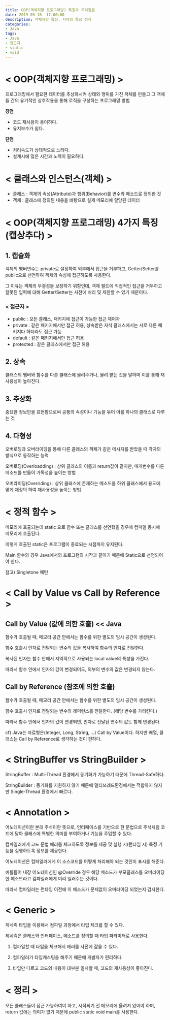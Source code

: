 ```yaml
---
title: OOP(객체지향 프로그래밍) 특징과 꼬리질문
date: 2019-05-18- 17:00:00
description: 객체지향 특징, 자바의 특징 정리
categories:
- Java
tags: 
- Java
- 접근자
- static
- void
---
```

# < OOP(객체지향 프로그래밍) >
프로그래밍에서 필요한 데이터를 추상화시켜 상태와 행위를 가진 객체를 만들고 그 객체들 간의 유기적인 상호작용을 통해 로직을 구성하는 프로그래밍 방법

**장점**
- 코드 재사용이 용이하다.
- 유지보수가 쉽다.

**단점**
- 처리속도가 상대적으로 느리다.
- 설계시에 많은 시간과 노력이 필요하다.

# < 클래스와 인스턴스(객체) >
- 클래스 : 객체의 속성(Attribute)과 행위(Behavior)를 변수와 메소드로 정의한 것
- 객체 : 클래스에 정의된 내용을 바탕으로 실제 메모리에 할당된 데이터

# < OOP(객체지향 프로그래밍) 4가지 특징(캡상추다) >
## 1. 캡슐화
객체의 멤버변수는 private로 설정하여 외부에서 접근을 거부하고, Getter/Setter를 public으로 선언하여 객체의 속성에 접근하도록 사용한다.

그 이유는 객체의 무결성을 보장하기 위함인데, 객체 필드에 직접적인 접근을 거부하고 잘못된 입력에 대해 Getter/Setter는 사전에 처리 및 제한할 수 있기 때문이다.

### < 접근자 >
* public    : 모든 클래스, 패키지에 접근이 가능한 접근 제어자
* private   : 같은 패키지에서만 접근 허용, 상속받은 자식 클래스에서는 서로 다른 패키지다 하더라도 접근 가능
* default   : 같은 패키지에서만 접근 허용
* protected : 같은 클래스에서만 접근 허용

## 2. 상속
클래스의 멤버와 함수를 다른 클래스에 물려주거나, 물려 받는 것을 말하며 이를 통해 재사용성이 높아진다.

## 3. 추상화
중요한 정보만을 표현함으로써 공통의 속성이나 기능을 묶어 이를 하나의 클래스로 다루는 것

## 4. 다형성
오버로딩과 오버라이딩을 통해 다른 클래스의 객체가 같은 메시지를 받았을 때 각자의 방식으로 동작하는 능력

오버로딩(Overloadding)    : 상위 클래스의 이름과 return값이 같지만, 매개변수를 다른 메소드를 만들어 가독성을 높이는 방법

오버라이딩(Overriding)     : 상위 클래스에 존재하는 메소드를 하위 클래스에서 용도에 맞게 재정의 하여 재사용성을 높이는 방법

# < 정적 함수 >
메모리에 호출되는데 static 으로 함수 또는 클래스를 선언했을 경우에 컴파일 동시에 메모리에 호출된다.

이렇게 호출된 static은 프로그램이 종료되는 시점까지 유지된다.

Main 함수의 경우 Java에서의 프로그램의 시작과 끝이기 때문에 Static으로 선언되어야 한다.

참고) Singletone 패턴

# < Call by Value vs Call by Reference >
## Call by Value (값에 의한 호출)        << Java
함수가 호출될 때, 메모리 공간 안에서는 함수를 위한 별도의 임시 공간이 생성된다.

함수 호출시 인자로 전달되는 변수의 값을 복사하여 함수의 인자로 전달한다.

복사된 인자는 함수 안에서 지역적으로 사용되는 local value의 특성을 가진다.

따라서 함수 안에서 인자의 값이 변경되어도, 외부의 변수의 값은 변경되지 않는다.

## Call by Reference (참조에 의한 호출)
함수가 호출될 때, 메모리 공간 안에서는 함수를 위한 별도의 임시 공간이 생성된다.

함수 호출시 인자로 전달되는 변수의 레퍼런스를 전달한다. (해당 변수를 가리킨다.)

따라서 함수 안에서 인자의 값이 변경되면, 인자로 전달된 변수의 값도 함께 변경된다.

cf) Java는 자료형은(Integer, Long, String, ...) Call by Value이다. 하지만 배열, 클래스는 Call by Reference로 생각하는 것이 편하다.

# < StringBuffer vs StringBuilder >
StringBuffer    : Multi-Thread 환경에서 동기화가 가능하기 때문에 Thread-Safe하다.

StringBuilder   : 동기화를 지원하지 않기 때문에 멀티쓰레드환경에서는 적합하지 않지만 Single-Thread 환경에서 빠르다.

# < Annotation >
어노테이션이란 본래 주석이란 뜻으로, 인터페이스를 기반으로 한 문법으로 주석처럼 코드에 달아 클래스에 특별한 의미를 부여하거나 기능을 주입할 수 있다.

컴파일러에게 코드 문법 에러를 체크하도록 정보를 제공 및 실행 시(런타임 시) 특정 기능을 실행하도록 정보를 제공한다.

어노테이션은 컴파일러에게 이 소스코드를 어떻게 처리해야 되는 것인지 표시를 해준다. 

예를들어 내장 어노테이션인 @Override 경우 해당 메소드가 부모클래스를 오버라이딩 한 메소드라고 컴파일러에게 미리 일러주는 것이다. 

따라서 컴파일러는 런타임 이전에 이 메소드가 문제없이 오버라이딩 되었는지 검사한다.

# < Generic >
제네릭 타입을 이용해서 컴파일 과정에서 타입 체크를 할 수 있다.

제네릭은 클래스와 인터페이스, 메소드를 정의할 때 타입 파라미터로 사용한다.

1. 컴파일할 때 타입을 체크해서 에러를 사전에 잡을 수 있다.

2. 컴파일러가 타입캐스팅을 해주기 때문에 개발자가 편리하다.

3. 타입만 다르고 코드의 내용이 대부분 일치할 때, 코드의 재사용성이 좋아진다.

# < 정리 >
모든 클래스들이 접근 가능하여야 하고, 시작되기 전 메모리에 올려져 있어야 하며, return 값에는 의미가 없기 때문에 public static void main를 사용한다.